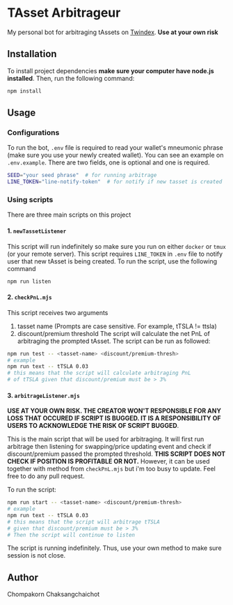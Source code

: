 # TAsset Arbitrageur
My personal bot for arbitraging tAssets on [Twindex](https://twindex.com). **Use at your own risk**

## Installation
To install project dependencies **make sure your computer have node.js installed**. Then, run the following command:
```bash
npm install
```

## Usage
### Configurations
To run the bot, `.env` file is required to read your wallet's mneumonic phrase (make sure you use your newly created wallet). You can see an example on `.env.example`. There are two fields, one is optional and one is required.

```bash
SEED="your seed phrase"  # for running arbitrage
LINE_TOKEN="line-notify-token"  # for notify if new tasset is created
```

### Using scripts
There are three main scripts on this project
#### 1. `newTassetListener`
This script will run indefinitely so make sure you run on either `docker` or `tmux` (or your remote server). This script requires `LINE_TOKEN` in `.env` file to notify user that new tAsset is being created. To run the script, use the following command
```bash
npm run listen
```
#### 2. `checkPnL.mjs`
This script receives two arguments
1. tasset name (Prompts are case sensitive. For example, tTSLA != ttsla)
2. discount/premium threshold
The script will calculate the net PnL of arbitraging the prompted tAsset. The script can be run as followed:
```bash
npm run test -- <tasset-name> <discount/premium-thresh>
# example
npm run text -- tTSLA 0.03
# this means that the script will calculate arbitraging PnL
# of tTSLA given that discount/premium must be > 3%
```

#### 3. `arbitrageListener.mjs`
**USE AT YOUR OWN RISK. THE CREATOR WON'T RESPONSIBLE FOR ANY LOSS THAT OCCURED IF SCRIPT IS BUGGED. IT IS A RESPONSIBILITY OF USERS TO ACKNOWLEDGE THE RISK OF SCRIPT BUGGED**. 

This is the main script that will be used for arbitraging. It will first run arbitrage then listening for swapping/price updating event and check if discount/premium passed the prompted threshold. **THIS SCRIPT DOES NOT CHECK IF POSITION IS PROFITABLE OR NOT.** However, it can be used together with method from `checkPnL.mjs` but i'm too busy to update. Feel free to do any pull request.

To run the script:
```bash
npm run start -- <tasset-name> <discount/premium-thresh>
# example
npm run text -- tTSLA 0.03
# this means that the script will arbitrage tTSLA
# given that discount/premium must be > 3%
# Then the script will continue to listen
```

The script is running indefinitely. Thus, use your own method to make sure session is not close.

## Author
Chompakorn Chaksangchaichot